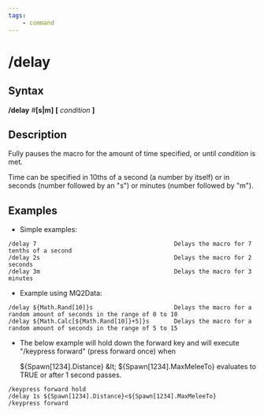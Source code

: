 ```yaml
---
tags:
    - command
---
```

# /delay

## Syntax

**/delay** _#_**[s|m]** **[** _condition_ **]**

## Description

Fully pauses the macro for the amount of time specified, or until _condition_ is met.

Time can be specified in 10ths of a second (a number by itself\) or in seconds \(number followed by an "s"\) or minutes \(number followed by "m").

## Examples

* Simple examples:

```text
/delay 7                                       Delays the macro for 7 tenths of a second
/delay 2s                                      Delays the macro for 2 seconds
/delay 3m                                      Delays the macro for 3 minutes
```

* Example using MQ2Data:

```text
/delay ${Math.Rand[10]}s                       Delays the macro for a random amount of seconds in the range of 0 to 10
/delay ${Math.Calc[${Math.Rand[10]}+5]}s       Delays the macro for a random amount of seconds in the range of 5 to 15
```

* The below example will hold down the forward key and will execute "/keypress forward" (press forward once) when

  ${Spawn[1234\].Distance} \&lt; ${Spawn\[1234].MaxMeleeTo} evaluates to TRUE or after 1 second passes.

```text
/keypress forward hold
/delay 1s ${Spawn[1234].Distance}<${Spawn[1234].MaxMeleeTo}
/keypress forward
```

